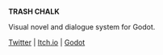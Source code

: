 **TRASH CHALK**

Visual novel and dialogue system for Godot.

[Twitter](https://twitter.com/kyedo_)  |  [Itch.io](https://kyedo.itch.io/trashchalk)  |  [Godot](https://godotengine.org/)

